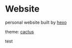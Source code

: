 # Website
personal website built by [hexo](https://hexo.io/)

theme: [cactus](https://github.com/probberechts/hexo-theme-cactus)

test